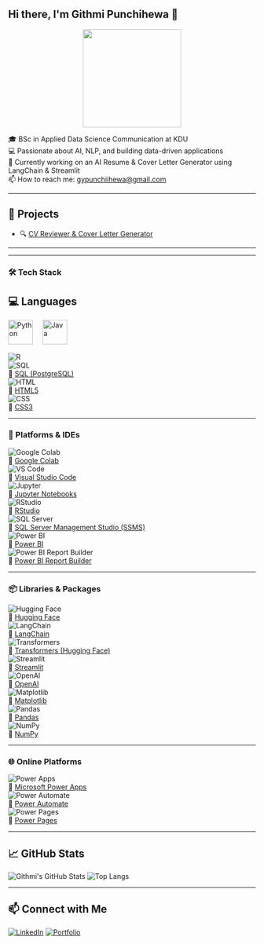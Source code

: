 ## Hi there, I'm Githmi Punchihewa 👋

<div align="center">
  <img height="200" src="https://media2.giphy.com/media/v1.Y2lkPTc5MGI3NjExbzloMDFmMGtyeTRsNjUxOHU2ZjNsMWd2M2V0c2N2eWllZTc5Nnk2MyZlcD12MV9pbnRlcm5hbF9naWZfYnlfaWQmY3Q9Zw/8PyTvI5EOu9LbAm8uS/giphy.gif"  />
</div>

🎓 BSc in Applied Data Science Communication at KDU  
💻 Passionate about AI, NLP, and building data-driven applications  
🌱 Currently working on an AI Resume & Cover Letter Generator using LangChain & Streamlit  
📫 How to reach me: gypunchiihewa@gmail.com

---

## 🚀 Projects
- 🔍 [CV Reviewer & Cover Letter Generator](https://github.com/Githmi22/CV_MATE.git)

---
<hr>
<h3 align="left"> <b>🛠️ Tech Stack </b></h3>

## 💻 Languages  
<div align="left">
  <img src= "https://cdn.jsdelivr.net/gh/devicons/devicon/icons/python/python-original.svg"       height="50" alt="Python"/>
  <img width="12" />
    <img src= "https://cdn.jsdelivr.net/gh/devicons/devicon/icons/java/java-original.svg"          height="50" alt="Java"/>
  <img width="12" />
  
</div>
<be>

![R](https://img.shields.io/badge/R-276DC3?style=for-the-badge&logo=r&logoWidth=30)  
![SQL](https://img.shields.io/badge/SQL-4479A1?style=for-the-badge&logo=postgresql&logoWidth=30)  
  🔗 [SQL (PostgreSQL)](https://www.postgresql.org/)  
![HTML](https://img.shields.io/badge/HTML5-E34F26?style=for-the-badge&logo=html5&logoWidth=30)  
  🔗 [HTML5](https://developer.mozilla.org/en-US/docs/Web/HTML)  
![CSS](https://img.shields.io/badge/CSS3-1572B6?style=for-the-badge&logo=css3&logoWidth=30)  
  🔗 [CSS3](https://developer.mozilla.org/en-US/docs/Web/CSS)

---

### 🧰 Platforms & IDEs  
![Google Colab](https://img.shields.io/badge/Google_Colab-F9AB00?style=for-the-badge&logo=googlecolab&logoWidth=30)  
  🔗 [Google Colab](https://colab.research.google.com/)  
![VS Code](https://img.shields.io/badge/VS_Code-007ACC?style=for-the-badge&logo=visualstudiocode&logoWidth=30)  
  🔗 [Visual Studio Code](https://code.visualstudio.com/)  
![Jupyter](https://img.shields.io/badge/Jupyter-F37626?style=for-the-badge&logo=jupyter&logoWidth=30)  
  🔗 [Jupyter Notebooks](https://jupyter.org/)  
![RStudio](https://img.shields.io/badge/RStudio-75AADB?style=for-the-badge&logo=rstudio&logoWidth=30)  
  🔗 [RStudio](https://posit.co/download/rstudio-desktop/)  
![SQL Server](https://img.shields.io/badge/SQL_Server-CC2927?style=for-the-badge&logo=microsoftsqlserver&logoWidth=30)  
  🔗 [SQL Server Management Studio (SSMS)](https://learn.microsoft.com/en-us/sql/ssms/download-sql-server-management-studio-ssms)  
![Power BI](https://img.shields.io/badge/Power_BI-F2C811?style=for-the-badge&logo=powerbi&logoWidth=30)  
  🔗 [Power BI](https://powerbi.microsoft.com/)  
![Power BI Report Builder](https://img.shields.io/badge/Report_Builder-000000?style=for-the-badge&logo=powerbi&logoWidth=30)  
  🔗 [Power BI Report Builder](https://learn.microsoft.com/en-us/power-bi/paginated-reports/report-builder-power-bi)

---

### 📦 Libraries & Packages  
![Hugging Face](https://img.shields.io/badge/HuggingFace-FCC624?style=for-the-badge&logo=huggingface&logoWidth=30)  
  🔗 [Hugging Face](https://huggingface.co/)  
![LangChain](https://img.shields.io/badge/LangChain-3D3D3D?style=for-the-badge&logo=python&logoColor=white&logoWidth=30)  
  🔗 [LangChain](https://www.langchain.com/)  
![Transformers](https://img.shields.io/badge/Transformers-FF6F61?style=for-the-badge&logo=python&logoWidth=30)  
  🔗 [Transformers (Hugging Face)](https://huggingface.co/docs/transformers/index)  
![Streamlit](https://img.shields.io/badge/Streamlit-FF4B4B?style=for-the-badge&logo=streamlit&logoWidth=30)  
  🔗 [Streamlit](https://streamlit.io/)  
![OpenAI](https://img.shields.io/badge/OpenAI-412991?style=for-the-badge&logo=openai&logoWidth=30)  
  🔗 [OpenAI](https://platform.openai.com/)  
![Matplotlib](https://img.shields.io/badge/Matplotlib-11557C?style=for-the-badge&logo=python&logoWidth=30)  
  🔗 [Matplotlib](https://matplotlib.org/)  
![Pandas](https://img.shields.io/badge/Pandas-150458?style=for-the-badge&logo=pandas&logoWidth=30)  
  🔗 [Pandas](https://pandas.pydata.org/)  
![NumPy](https://img.shields.io/badge/NumPy-013243?style=for-the-badge&logo=numpy&logoWidth=30)  
  🔗 [NumPy](https://numpy.org/)

---

### 🌐 Online Platforms  
![Power Apps](https://img.shields.io/badge/Power_Apps-742774?style=for-the-badge&logo=powerapps&logoWidth=30)  
  🔗 [Microsoft Power Apps](https://powerapps.microsoft.com/)  
![Power Automate](https://img.shields.io/badge/Power_Automate-0066FF?style=for-the-badge&logo=microsoftpowerautomate&logoWidth=30)  
  🔗 [Power Automate](https://powerautomate.microsoft.com/)  
![Power Pages](https://img.shields.io/badge/Power_Pages-5A4FCF?style=for-the-badge&logo=microsoft&logoWidth=30)  
  🔗 [Power Pages](https://powerpages.microsoft.com/)

---

## 📈 GitHub Stats
![Githmi's GitHub Stats](https://github-readme-stats.vercel.app/api?username=Githmi22&show_icons=true&theme=radical)
![Top Langs](https://github-readme-stats.vercel.app/api/top-langs/?username=Githmi22&layout=compact&theme=radical)

---

## 📫 Connect with Me
[![LinkedIn](https://img.shields.io/badge/LinkedIn-blue?logo=linkedin&style=for-the-badge)](https://linkedin.com/in/githmi-punchihewa-36a4b8283/)
[![Portfolio](https://img.shields.io/badge/Portfolio-000?style=for-the-badge&logo=github)](https://github.com/Githmi22/portfolio.git)

<!--
**Githmi22/Githmi22** is a ✨ _special_ ✨ repository because its `README.md` (this file) appears on your GitHub profile.

Here are some ideas to get you started:

- 🔭 I’m currently working on ...
- 🌱 I’m currently learning ...
- 👯 I’m looking to collaborate on ...
- 🤔 I’m looking for help with ...
- 💬 Ask me about ...
- 📫 How to reach me: ...
- 😄 Pronouns: ...
- ⚡ Fun fact: ...
-->
